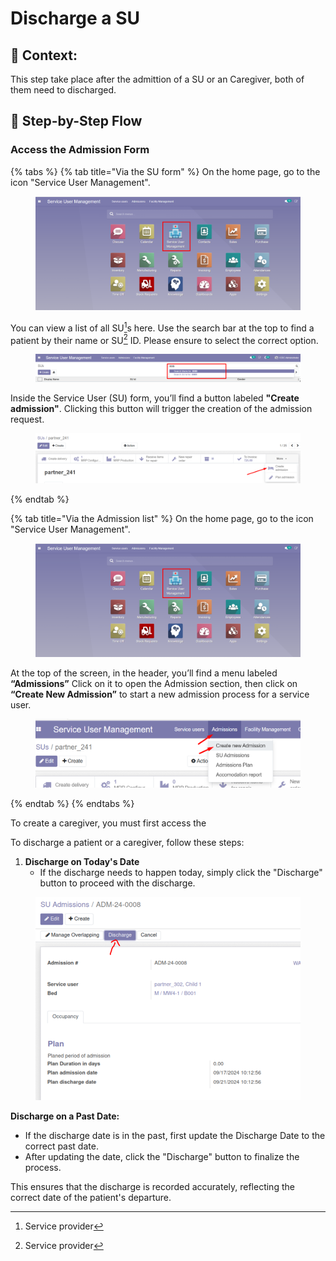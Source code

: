 # Discharge a SU

## **🧭** Context: <a href="#context" id="context"></a>

This step take place after the admittion of a SU or an Caregiver, both of them need to discharged.

## 🔄 Step-by-Step Flow

### Access the Admission Form

{% tabs %}
{% tab title="Via the SU form" %}
On the home page, go to the icon "Service User Management".

<figure><img src="../../.gitbook/assets/image (160).png" alt=""><figcaption></figcaption></figure>

You can view a list of all SU[^1]s here. Use the search bar at the top to find a patient by their name or SU[^1] ID. Please ensure to select the correct option.

<figure><img src="../../.gitbook/assets/image (161).png" alt=""><figcaption></figcaption></figure>

Inside the Service User (SU) form, you’ll find a button labeled **"Create admission"**. Clicking this button will trigger the creation of the admission request.

<figure><img src="../../.gitbook/assets/image (3) (1).png" alt=""><figcaption></figcaption></figure>
{% endtab %}

{% tab title="Via the Admission list" %}
On the home page, go to the icon "Service User Management".

<figure><img src="../../.gitbook/assets/image (160).png" alt=""><figcaption></figcaption></figure>

At the top of the screen, in the header, you’ll find a menu labeled **“Admissions”** Click on it to open the Admission section, then click on **“Create New Admission”** to start a new admission process for a service user.

<figure><img src="../../.gitbook/assets/image (6) (1).png" alt=""><figcaption></figcaption></figure>
{% endtab %}
{% endtabs %}

To create a caregiver, you must first access the

To discharge a patient or a caregiver, follow these steps:

1. **Discharge on Today's Date**
   * If the discharge needs to happen today, simply click the "Discharge" button to proceed with the discharge.

<figure><img src="../../.gitbook/assets/image (19) (1).png" alt=""><figcaption></figcaption></figure>

**Discharge on a Past Date:**

* If the discharge date is in the past, first update the Discharge Date to the correct past date.
* After updating the date, click the "Discharge" button to finalize the process.

This ensures that the discharge is recorded accurately, reflecting the correct date of the patient's departure.

[^1]: Service provider

